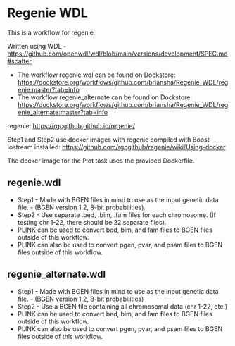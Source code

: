 # Regenie WDL

This is a workflow for regenie.

Written using WDL - https://github.com/openwdl/wdl/blob/main/versions/development/SPEC.md#scatter

- The workflow regenie.wdl can be found on Dockstore: https://dockstore.org/workflows/github.com/briansha/Regenie_WDL/regenie:master?tab=info
- The workflow regenie_alternate can be found on Dockstore:  https://dockstore.org/workflows/github.com/briansha/Regenie_WDL/regenie_alternate:master?tab=info

regenie: https://rgcgithub.github.io/regenie/

Step1 and Step2 use docker images with regenie compiled with Boost Iostream installed: https://github.com/rgcgithub/regenie/wiki/Using-docker

The docker image for the Plot task uses the provided Dockerfile.

## regenie.wdl
  - Step1 - Made with BGEN files in mind to use as the input genetic data file. - (BGEN version 1.2, 8-bit probabilities).
  - Step2 - Use separate .bed, .bim, .fam files for each chromosome. (If testing chr 1-22, there should be 22 separate files).
  - PLINK can be used to convert bed, bim, and fam files to BGEN files outside of this workflow.
  - PLINK can also be used to convert pgen, pvar, and psam files to BGEN files outside of this workflow.
   
## regenie_alternate.wdl
  - Step1 - Made with BGEN files in mind to use as the input genetic data file. - (BGEN version 1.2, 8-bit probabilities)
  - Step2 - Use a BGEN file containing all chromosomal data (chr 1-22, etc.)
  - PLINK can be used to convert bed, bim, and fam files to BGEN files outside of this workflow.
  - PLINK can also be used to convert pgen, pvar, and psam files to BGEN files outside of this workflow.
